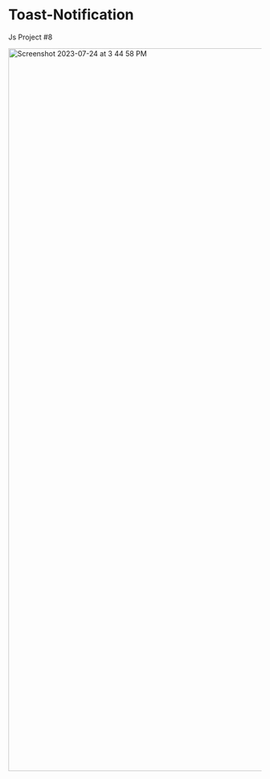 # Toast-Notification
Js Project #8

<img width="1440" alt="Screenshot 2023-07-24 at 3 44 58 PM" src="https://github.com/goku-raj/Toast-Notification/assets/113906770/b6b992aa-2bd7-485d-83f0-36b329037415">
